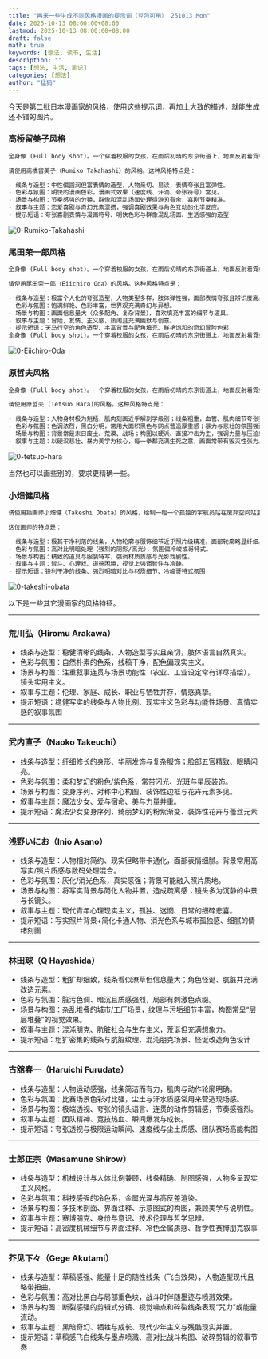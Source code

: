 ```yaml
---
title: "再来一些生成不同风格漫画的提示词（豆包可用） 251013 Mon"
date: 2025-10-13 08:00:00+08:00
lastmod: 2025-10-13 08:00:00+08:00
draft: false
math: true
keywords: [想法, 读书, 生活]
description: ""
tags: [想法, 生活, 笔记]
categories: [想法]
author: "猛犸"
---
```


今天是第二批日本漫画家的风格，使用这些提示词，再加上大致的描述，就能生成还不错的图片。

### 高桥留美子风格

```markdown
全身像 (Full body shot)。一个穿着校服的女孩，在雨后初晴的东京街道上，地面反射着霓虹灯的光芒，空气中弥漫着湿润的气息。

请使用高橋留美子（Rumiko Takahashi）的风格。这种风格特点是：

- 线条与造型：中性偏圆润但富表情的造型，人物亲切、易读，表情夸张且富弹性。
- 色彩与氛围：明快的漫画色彩，漫画式效果（速度线、汗滴、夸张符号）常见。
- 场景与构图：节奏感强的分镜，群像和混乱场面处理得游刃有余，喜剧节奏精准。
- 叙事与主题：恋爱喜剧与奇幻元素混搭，强调喜剧效果与角色互动的化学反应。
- 提示短语：夸张喜剧表情与漫画符号、明快色彩与群像混乱场面、生活感强的造型
```

![0-Rumiko-Takahashi](https://1-1256632535.cos.ap-beijing.myqcloud.com/img/0-Rumiko-Takahashi.png)

### 尾田荣一郎风格

```markdown
全身像 (Full body shot)。一个穿着校服的女孩，在雨后初晴的东京街道上，地面反射着霓虹灯的光芒，空气中弥漫着湿润的气息。

请使用尾田荣一郎（Eiichiro Oda）的风格。这种风格特点是：

- 线条与造型：极富个人化的夸张造型，人物类型多样，肢体弹性强，面部表情夸张且辨识度高。
- 色彩与氛围：饱满鲜艳、色彩丰富，世界观充满奇幻与异想。
- 场景与构图：画面信息量大（众多配角、复杂背景），喜欢填充丰富的细节与道具。
- 叙事与主题：冒险、友情、正义感，热闹且充满幽默与创意。
- 提示短语：天马行空的角色造型、丰富背景与配角填充、鲜艳饱和的奇幻冒险色彩
全身像 (Full body shot)。一个穿着校服的女孩，在雨后初晴的东京街道上，地面反射着霓虹灯的光芒，空气中弥漫着湿润的气息。
```

![0-Eiichiro-Oda](https://1-1256632535.cos.ap-beijing.myqcloud.com/img/0-Eiichiro-Oda.png)

### 原哲夫风格

```markdown
全身像 (Full body shot)。一个穿着校服的女孩，在雨后初晴的东京街道上，地面反射着霓虹灯的光芒，空气中弥漫着湿润的气息。

请使用原哲夫 (Tetsuo Hara)的风格。这种风格特点是：

- 线条与造型：人物身材极为魁梧，肌肉刻画近乎解剖学级别；线条粗重，血管、肌肉细节夸张突出。
- 色彩与氛围：色调浓烈，黑白分明，常用大面积黑色与网点营造厚重感；暴力与悲壮的氛围强烈。
- 场景与构图：背景常是末日废土、荒漠、战场；构图以硬派、直接冲击为主，强调力量与压迫感。
- 叙事与主题：以硬汉悲壮、暴力美学为核心，每一拳都充满生死之意，画面常带有毁灭性张力。
```

![0-tetsuo-hara](https://1-1256632535.cos.ap-beijing.myqcloud.com/img/0-tetsuo-hara.png)

当然也可以画些别的，要求更精确一些。

### 小畑健风格

```markdown
请使用插画师小畑健（Takeshi Obata）的风格，绘制一幅一个孤独的宇航员站在废弃空间站主控室的图片。绘制一个从宇航员背后看的广角镜头 (Wide-angle shot from behind the astronaut)，展现出布满复杂仪表和破损电缆的全景控制台。画面采用冷色调，只有紧急指示灯发出微弱的红光，营造出末日后的死寂氛围。

这位画师的特点是：

- 线条与造型：极其干净利落的线条，人物轮廓与服饰细节近乎照片级精准，面部轮廓略显纤细。
- 色彩与氛围：高对比明暗处理（强烈的阴影/高光），氛围偏冷峻或哥特式。
- 场景与构图：精致的道具与服装特写，强调材质质感与光影戏剧性。
- 叙事与主题：智斗、心理戏、道德困境，视觉上强调智性与冷静。
- 提示短语：锋利干净的线条、强烈明暗对比与材质细节、冷峻哥特式氛围
```

![0-takeshi-obata](https://1-1256632535.cos.ap-beijing.myqcloud.com/img/0-takeshi-obata.png)


以下是一些其它漫画家的风格特征。

---

### 荒川弘（Hiromu Arakawa）

- 线条与造型：稳健清晰的线条，人物造型写实且亲切，肢体语言自然真实。
- 色彩与氛围：自然朴素的色系，线稿干净，配色偏现实主义。
- 场景与构图：注重叙事连贯与场景功能性（农业、工业设定常有详尽描绘），镜头实用主义。
- 叙事与主题：伦理、家庭、成长、职业与牺牲并存，情感真挚。
- 提示短语：稳健写实的线条与人物比例、现实主义色彩与功能性场景、真情实感的叙事氛围

---

### 武内直子（Naoko Takeuchi）

- 线条与造型：纤细修长的身形、华丽发饰与复杂服饰；脸部五官精致、眼睛闪亮。
- 色彩与氛围：柔和梦幻的粉色/紫色系，常带闪光、光斑与星辰装饰。
- 场景与构图：变身序列、对称中心构图、装饰性边框与花卉元素多见。
- 叙事与主题：魔法少女、爱与宿命、美与力量并重。
- 提示短语：魔法少女变身序列、绮丽梦幻的粉紫渐变、装饰性花卉与蕾丝元素

---

### 浅野いにお（Inio Asano）

- 线条与造型：人物相对简约、现实但略带卡通化，面部表情细腻。背景常用高写实/照片质感与数码处理混合。
- 色彩与氛围：灰化/消光色系，真实感强；背景可能融入照片质地。
- 场景与构图：将写实背景与简化人物并置，造成疏离感；镜头多为沉静的中景与长镜头。
- 叙事与主题：现代青年心理现实主义，孤独、迷惘、日常的细碎悲喜。
- 提示短语：写实照片背景+简化卡通人物、消光色系与城市孤独感、细腻的情绪刻画

---

### 林田球（Q Hayashida）

- 线条与造型：粗犷却细致，线条看似潦草但信息量大；角色怪诞、肮脏并充满改造元素。
- 色彩与氛围：脏污色调、暗沉且质感强烈，局部有刺激色点缀。
- 场景与构图：杂乱堆叠的城市/工厂场景，纹理与污垢细节丰富，构图常呈“层层堆叠”的视觉效果。
- 叙事与主题：混沌朋克、肮脏社会与生存主义，荒诞但充满想象力。
- 提示短语：粗犷密集的线条与肮脏纹理、混沌朋克场景、怪诞改造角色设计

---

### 古舘春一（Haruichi Furudate）

- 线条与造型：人物运动感强，线条简洁而有力，肌肉与动作轮廓明确。
- 色彩与氛围：比赛场景色彩对比强，尘土与汗水质感常用来营造现场感。
- 场景与构图：极端透视、夸张的镜头语言、连贯的动作剪辑感，节奏感强烈。
- 叙事与主题：团队精神、竞技热血、瞬间爆发与成长。
- 提示短语：夸张透视与极限运动瞬间、速度线与尘土质感、团队赛场高能构图

---

### 士郎正宗（Masamune Shirow）

- 线条与造型：机械设计与人体比例兼顾，线条精确、制图感强，人物多呈现实主义风格。
- 色彩与氛围：科技感强的冷色系，金属光泽与高反差渲染。
- 场景与构图：多技术剖面、界面注释、示意图式的构图，兼顾美学与说明性。
- 叙事与主题：赛博朋克、身份与意识、技术伦理与哲学思辨。
- 提示短语：高密度机械细节与界面注释、冷色金属质感、哲学性赛博朋克叙事

---

### 芥见下々（Gege Akutami）

- 线条与造型：草稿感强、能量十足的随性线条（飞白效果），人物造型现代且略带扭曲。
- 色彩与氛围：高对比黑白与局部重色块，战斗时伴随墨迹与喷溅效果。
- 场景与构图：断裂感强的剪辑式分镜、视觉噪点和碎裂线条表现“咒力”或能量流动。
- 叙事与主题：黑暗奇幻、牺牲与成长、现代少年主义与残酷现实并置。
- 提示短语：草稿感飞白线条与墨点喷溅、高对比战斗构图、破碎剪辑的叙事节奏
